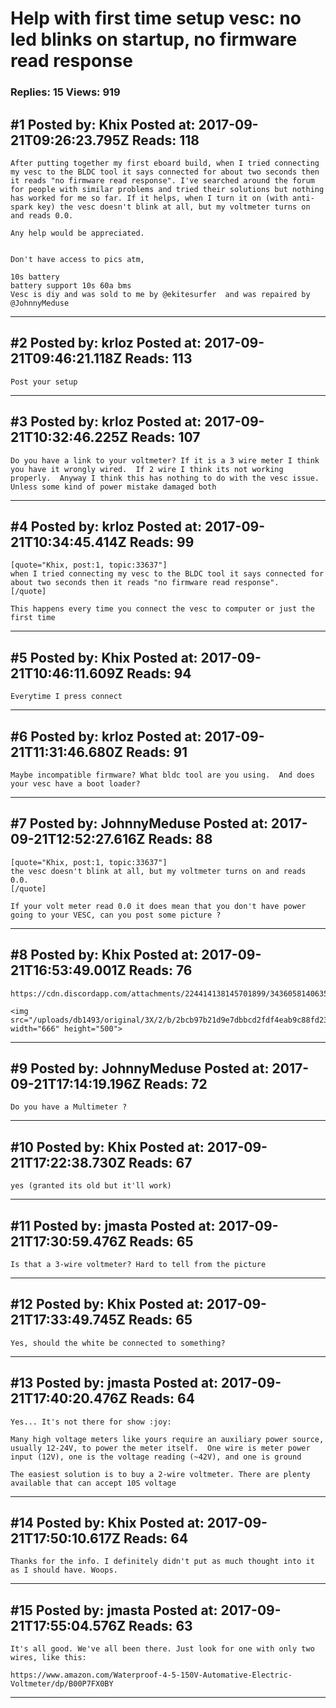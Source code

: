 # Help with first time setup vesc: no led blinks on startup, no firmware read response

### Replies: 15 Views: 919

## \#1 Posted by: Khix Posted at: 2017-09-21T09:26:23.795Z Reads: 118

```
After putting together my first eboard build, when I tried connecting my vesc to the BLDC tool it says connected for about two seconds then it reads "no firmware read response". I've searched around the forum for people with similar problems and tried their solutions but nothing has worked for me so far. If it helps, when I turn it on (with anti-spark key) the vesc doesn't blink at all, but my voltmeter turns on and reads 0.0. 

Any help would be appreciated.


Don't have access to pics atm,

10s battery
battery support 10s 60a bms
Vesc is diy and was sold to me by @ekitesurfer  and was repaired by @JohnnyMeduse
```

---
## \#2 Posted by: krloz Posted at: 2017-09-21T09:46:21.118Z Reads: 113

```
Post your setup
```

---
## \#3 Posted by: krloz Posted at: 2017-09-21T10:32:46.225Z Reads: 107

```
Do you have a link to your voltmeter? If it is a 3 wire meter I think you have it wrongly wired.  If 2 wire I think its not working properly.  Anyway I think this has nothing to do with the vesc issue. Unless some kind of power mistake damaged both
```

---
## \#4 Posted by: krloz Posted at: 2017-09-21T10:34:45.414Z Reads: 99

```
[quote="Khix, post:1, topic:33637"]
when I tried connecting my vesc to the BLDC tool it says connected for about two seconds then it reads "no firmware read response".
[/quote]

This happens every time you connect the vesc to computer or just the first time
```

---
## \#5 Posted by: Khix Posted at: 2017-09-21T10:46:11.609Z Reads: 94

```
Everytime I press connect
```

---
## \#6 Posted by: krloz Posted at: 2017-09-21T11:31:46.680Z Reads: 91

```
Maybe incompatible firmware? What bldc tool are you using.  And does your vesc have a boot loader?
```

---
## \#7 Posted by: JohnnyMeduse Posted at: 2017-09-21T12:52:27.616Z Reads: 88

```
[quote="Khix, post:1, topic:33637"]
the vesc doesn't blink at all, but my voltmeter turns on and reads 0.0.
[/quote]

If your volt meter read 0.0 it does mean that you don't have power going to your VESC, can you post some picture ?
```

---
## \#8 Posted by: Khix Posted at: 2017-09-21T16:53:49.001Z Reads: 76

```
https://cdn.discordapp.com/attachments/224414138145701899/343605814063529984/unknown.png

<img src="/uploads/db1493/original/3X/2/b/2bcb97b21d9e7dbbcd2fdf4eab9c88fd23571f71.jpg" width="666" height="500">
```

---
## \#9 Posted by: JohnnyMeduse Posted at: 2017-09-21T17:14:19.196Z Reads: 72

```
Do you have a Multimeter ?
```

---
## \#10 Posted by: Khix Posted at: 2017-09-21T17:22:38.730Z Reads: 67

```
yes (granted its old but it'll work)
```

---
## \#11 Posted by: jmasta Posted at: 2017-09-21T17:30:59.476Z Reads: 65

```
Is that a 3-wire voltmeter? Hard to tell from the picture
```

---
## \#12 Posted by: Khix Posted at: 2017-09-21T17:33:49.745Z Reads: 65

```
Yes, should the white be connected to something?
```

---
## \#13 Posted by: jmasta Posted at: 2017-09-21T17:40:20.476Z Reads: 64

```
Yes... It's not there for show :joy:

Many high voltage meters like yours require an auxiliary power source, usually 12-24V, to power the meter itself.  One wire is meter power input (12V), one is the voltage reading (~42V), and one is ground

The easiest solution is to buy a 2-wire voltmeter. There are plenty available that can accept 10S voltage
```

---
## \#14 Posted by: Khix Posted at: 2017-09-21T17:50:10.617Z Reads: 64

```
Thanks for the info. I definitely didn't put as much thought into it as I should have. Woops.
```

---
## \#15 Posted by: jmasta Posted at: 2017-09-21T17:55:04.576Z Reads: 63

```
It's all good. We've all been there. Just look for one with only two wires, like this:

https://www.amazon.com/Waterproof-4-5-150V-Automative-Electric-Voltmeter/dp/B00P7FX0BY
```

---
